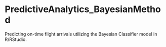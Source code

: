 # PredictiveAnalytics_BayesianMethod
Predicting on-time flight arrivals utilizing the Bayesian Classifier model in R/RStudio.
